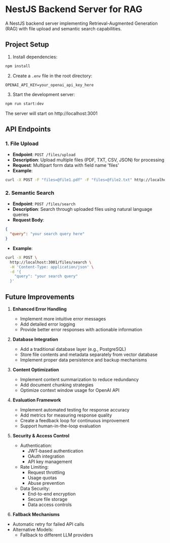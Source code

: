# NestJS Backend Server for RAG

A NestJS backend server implementing Retrieval-Augmented Generation (RAG) with file upload and semantic search capabilities.

## Project Setup

1. Install dependencies:
```bash
npm install
```

2. Create a `.env` file in the root directory:
```
OPENAI_API_KEY=your_openai_api_key_here
```

3. Start the development server:
```bash
npm run start:dev
```

The server will start on http://localhost:3001

## API Endpoints

### 1. File Upload
- **Endpoint**: `POST /files/upload`
- **Description**: Upload multiple files (PDF, TXT, CSV, JSON) for processing
- **Request**: Multipart form data with field name 'files'
- **Example**:
```bash
curl -X POST -F "files=@file1.pdf" -F "files=@file2.txt" http://localhost:3001/files/upload
```

### 2. Semantic Search
- **Endpoint**: `POST /files/search`
- **Description**: Search through uploaded files using natural language queries
- **Request Body**:
```json
{
  "query": "your search query here"
}
```
- **Example**:
```bash
curl -X POST \
  http://localhost:3001/files/search \
  -H 'Content-Type: application/json' \
  -d '{
    "query": "your search query"
  }'
```

## Future Improvements

1. **Enhanced Error Handling**
   - Implement more intuitive error messages
   - Add detailed error logging
   - Provide better error responses with actionable information

2. **Database Integration**
   - Add a traditional database layer (e.g., PostgreSQL)
   - Store file contents and metadata separately from vector database
   - Implement proper data persistence and backup mechanisms

3. **Content Optimization**
   - Implement content summarization to reduce redundancy
   - Add document chunking strategies
   - Optimize context window usage for OpenAI API

4. **Evaluation Framework**
   - Implement automated testing for response accuracy
   - Add metrics for measuring response quality
   - Create a feedback loop for continuous improvement
   - Support human-in-the-loop evaluation

5. **Security & Access Control**
   - Authentication:
     - JWT-based authentication
     - OAuth integration
     - API key management
   - Rate Limiting:
     - Request throttling
     - Usage quotas
     - Abuse prevention
   - Data Security:
     - End-to-end encryption
     - Secure file storage
     - Data access controls

6. **Fallback Mechanisms**
  - Automatic retry for failed API calls
  - Alternative Models:
     - Fallback to different LLM providers
